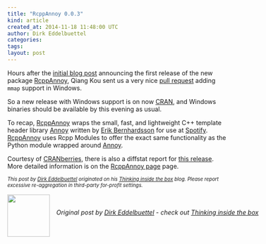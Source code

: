 ```yaml
---
title: "RcppAnnoy 0.0.3"
kind: article
created_at: 2014-11-18 11:48:00 UTC
author: Dirk Eddelbuettel
categories: 
tags: 
layout: post
---
```

<p>Hours after the <a href="http://dirk.eddelbuettel.com/blog/2014/11/16#rcppannoy_0.0.2">initial blog post</a> announcing the first release of the new package <a href="http://dirk.eddelbuettel.com/code/rcpp.annoy.html">RcppAnnoy</a>, Qiang Kou sent us a very nice <a href="https://github.com/eddelbuettel/rcppannoy/pull/2">pull request</a> adding <code>mmap</code> support in Windows.</p>
<p>So a new release with Windows support is on now <a href="http://cran.r-project.org">CRAN</a>, and Windows binaries should be available by this evening as usual.</p>
<p>To recap, <a href="http://dirk.eddelbuettel.com/code/rcpp.annoy.html">RcppAnnoy</a> wraps the small, fast, and lightweight C++ template header library <a href="https://github.com/spotify/annoy">Annoy</a> written by <a href="http://erikbern.com">Erik Bernhardsson</a> for use at <a href="http://www.spotify.com">Spotify</a>. <a href="http://dirk.eddelbuettel.com/code/rcpp.annoy.html">RcppAnnoy</a> uses Rcpp Modules to offer the exact same functionality as the Python module wrapped around <a href="https://github.com/spotify/annoy">Annoy</a>.</p>
<p>Courtesy of <a href="http://dirk.eddelbuettel.com/cranberries/">CRANberries</a>, there is also a diffstat report for <a href="http://dirk.eddelbuettel.com/cranberries/2014/11/18#RcppAnnoy_0.0.3">this release</a>. More detailed information is on the <a href="http://dirk.eddelbuettel.com/code/rcppannoy.html">RcppAnnoy page</a> page.</p>
<p style="font-size:80%; font-style:italic;">
This post by <a href="http://dirk.eddelbuettel.com">Dirk Eddelbuettel</a> originated on his <a href="http://dirk.eddelbuettel.com/blog/">Thinking inside the box</a> blog. Please report excessive re-aggregation in third-party for-profit settings.
<p><div class="author">
  <img src="" style="width: 96px; height: 96;">
  <span style="position: absolute; padding: 32px 15px;">
    <i>Original post by <a href="http://twitter.com/">Dirk Eddelbuettel</a> - check out <a href="http://dirk.eddelbuettel.com/blog">Thinking inside the box   </a></i>
  </span>
</div>
